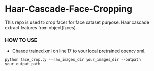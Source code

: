 # Haar-Cascade-Face-Cropping
This repo is used to crop faces for face dataset purpose. Haar cascade extract features from object(faces).

### HOW TO USE ####
- Change trained xml on line 17 to your local pretrained opencv xml.

```
python face_crop.py --raw_images_dir your_images_dir --outpath your_output_path 
```
